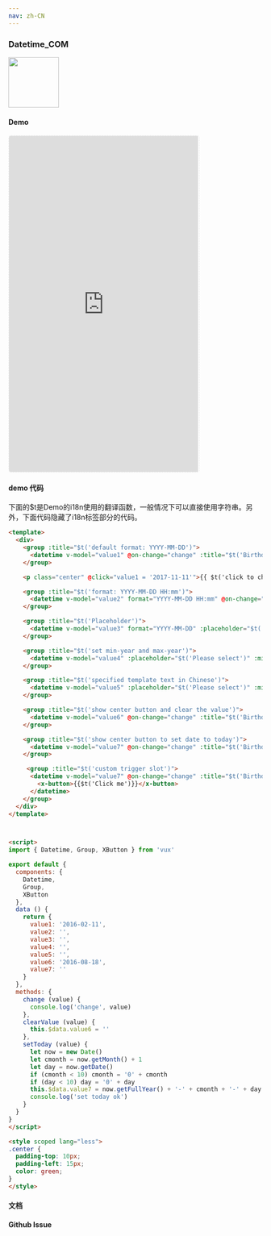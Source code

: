 ```yaml
---
nav: zh-CN
---
```



### Datetime_COM

<img width="100" src="http://qr.topscan.com/api.php?text=https%3A%2F%2Fvux.li%2Fdemos%2Fv2%2F%23%2Fcomponent%2Fdatetime"/>

#### Demo

 <div style="width:377px;height:667px;display:inline-block;border:1px dashed #ececec;border-radius:5px;overflow:hidden;">
   <iframe src="https://vux.li/demos/v2/#/component/datetime" width="375" height="667" border="0" frameborder="0"></iframe>
 </div>

#### demo 代码

<p class="tip">下面的$t是Demo的i18n使用的翻译函数，一般情况下可以直接使用字符串。另外，下面代码隐藏了i18n标签部分的代码。</p>

``` html
<template>
  <div>
    <group :title="$t('default format: YYYY-MM-DD')">
      <datetime v-model="value1" @on-change="change" :title="$t('Birthday')"></datetime>
    </group>

    <p class="center" @click="value1 = '2017-11-11'">{{ $t('click to change value to: 2017-11-11') }}</p>

    <group :title="$t('format: YYYY-MM-DD HH:mm')">
      <datetime v-model="value2" format="YYYY-MM-DD HH:mm" @on-change="change" :title="$t('start time')"></datetime>
    </group>

    <group :title="$t('Placeholder')">
      <datetime v-model="value3" format="YYYY-MM-DD" :placeholder="$t('Please select')" @on-change="change" :title="$t('start time')"></datetime>
    </group>

    <group :title="$t('set min-year and max-year')">
      <datetime v-model="value4" :placeholder="$t('Please select')" :min-year=2000 :max-year=2016 format="YYYY-MM-DD HH:mm" @on-change="change" :title="$t('years after 2000')"></datetime>
    </group>

    <group :title="$t('specified template text in Chinese')">
      <datetime v-model="value5" :placeholder="$t('Please select')" :min-year=2000 :max-year=2016 format="YYYY-MM-DD HH:mm" @on-change="change" :title="$t('Chinese')" year-row="{value}年" month-row="{value}月" day-row="{value}日" hour-row="{value}点" minute-row="{value}分" confirm-text="完成" cancel-text="取消"></datetime>
    </group>

    <group :title="$t('show center button and clear the value')">
      <datetime v-model="value6" @on-change="change" :title="$t('Birthday')" clear-text="clear" @on-clear="clearValue"></datetime>
    </group>

    <group :title="$t('show center button to set date to today')">
      <datetime v-model="value7" @on-change="change" :title="$t('Birthday')" clear-text="today" @on-clear="setToday"></datetime>
    </group>

     <group :title="$t('custom trigger slot')">
      <datetime v-model="value7" @on-change="change" :title="$t('Birthday')" clear-text="today" @on-clear="setToday">
        <x-button>{{$t('Click me')}}</x-button>
      </datetime>
    </group>
  </div>
</template>



<script>
import { Datetime, Group, XButton } from 'vux'

export default {
  components: {
    Datetime,
    Group,
    XButton
  },
  data () {
    return {
      value1: '2016-02-11',
      value2: '',
      value3: '',
      value4: '',
      value5: '',
      value6: '2016-08-18',
      value7: ''
    }
  },
  methods: {
    change (value) {
      console.log('change', value)
    },
    clearValue (value) {
      this.$data.value6 = ''
    },
    setToday (value) {
      let now = new Date()
      let cmonth = now.getMonth() + 1
      let day = now.getDate()
      if (cmonth < 10) cmonth = '0' + cmonth
      if (day < 10) day = '0' + day
      this.$data.value7 = now.getFullYear() + '-' + cmonth + '-' + day
      console.log('set today ok')
    }
  }
}
</script>

<style scoped lang="less">
.center {
  padding-top: 10px;
  padding-left: 15px;
  color: green;
}
</style>

```
#### 文档

#### Github Issue